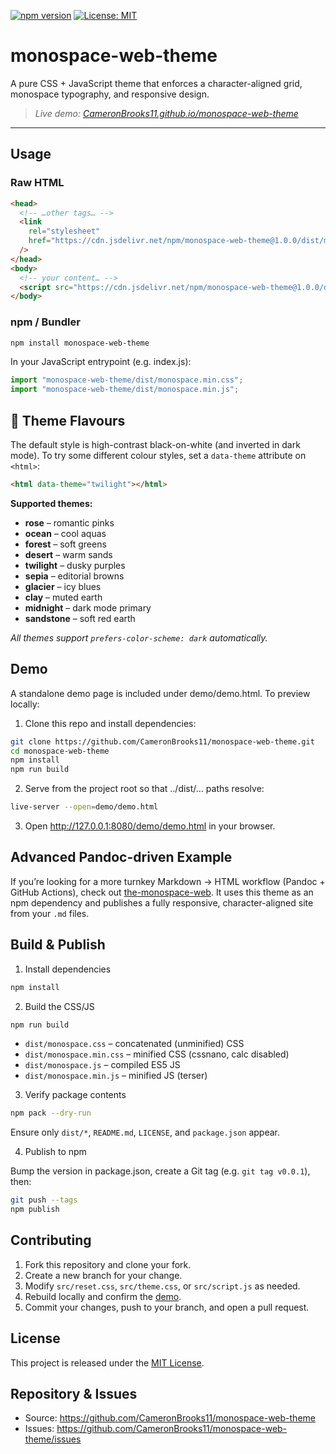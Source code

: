 [![npm version](https://img.shields.io/npm/v/monospace-web-theme.svg)](https://www.npmjs.com/package/monospace-web-theme)
[![License: MIT](https://img.shields.io/badge/License-MIT-blue.svg)](./LICENSE)

# monospace-web-theme

A pure CSS + JavaScript theme that enforces a character-aligned grid, monospace typography, and responsive design.

> _Live demo: [CameronBrooks11.github.io/monospace-web-theme](https://CameronBrooks11.github.io/monospace-web-theme/)_

---

## Usage

### Raw HTML

```html
<head>
  <!-- …other tags… -->
  <link
    rel="stylesheet"
    href="https://cdn.jsdelivr.net/npm/monospace-web-theme@1.0.0/dist/monospace.min.css"
  />
</head>
<body>
  <!-- your content… -->
  <script src="https://cdn.jsdelivr.net/npm/monospace-web-theme@1.0.0/dist/monospace.min.js"></script>
</body>
```

### npm / Bundler

```bash
npm install monospace-web-theme
```

In your JavaScript entrypoint (e.g. index.js):

```js
import "monospace-web-theme/dist/monospace.min.css";
import "monospace-web-theme/dist/monospace.min.js";
```

## 🌈 Theme Flavours

The default style is high-contrast black-on-white (and inverted in dark mode). To try some different colour styles, set a `data-theme` attribute on `<html>`:

```html
<html data-theme="twilight"></html>
```

**Supported themes:**

- **rose** – romantic pinks
- **ocean** – cool aquas
- **forest** – soft greens
- **desert** – warm sands
- **twilight** – dusky purples
- **sepia** – editorial browns
- **glacier** – icy blues
- **clay** – muted earth
- **midnight** – dark mode primary
- **sandstone** – soft red earth

_All themes support `prefers-color-scheme: dark` automatically._

## Demo

A standalone demo page is included under demo/demo.html. To preview locally:

1. Clone this repo and install dependencies:

```bash
git clone https://github.com/CameronBrooks11/monospace-web-theme.git
cd monospace-web-theme
npm install
npm run build
```

2. Serve from the project root so that ../dist/… paths resolve:

```bash
live-server --open=demo/demo.html
```

3. Open http://127.0.0.1:8080/demo/demo.html in your browser.

## Advanced Pandoc-driven Example

If you’re looking for a more turnkey Markdown → HTML workflow (Pandoc + GitHub Actions), check out [the-monospace-web](https://github.com/CameronBrooks11/the-monospace-web). It uses this theme as an npm dependency and publishes a fully responsive, character-aligned site from your `.md` files.

## Build & Publish

1. Install dependencies

```bash
npm install
```

2. Build the CSS/JS

```bash
npm run build
```

- `dist/monospace.css` – concatenated (unminified) CSS
- `dist/monospace.min.css` – minified CSS (cssnano, calc disabled)
- `dist/monospace.js` – compiled ES5 JS
- `dist/monospace.min.js` – minified JS (terser)

3. Verify package contents

```bash
npm pack --dry-run
```

Ensure only `dist/*`, `README.md`, `LICENSE`, and `package.json` appear.

4. Publish to npm

Bump the version in package.json, create a Git tag (e.g. `git tag v0.0.1`), then:

```bash
git push --tags
npm publish
```

## Contributing

1. Fork this repository and clone your fork.
2. Create a new branch for your change.
3. Modify `src/reset.css`, `src/theme.css`, or `src/script.js` as needed.
4. Rebuild locally and confirm the [demo](#demo).
5. Commit your changes, push to your branch, and open a pull request.

## License

This project is released under the [MIT License](./LICENSE).

## Repository & Issues

- Source: https://github.com/CameronBrooks11/monospace-web-theme
- Issues: https://github.com/CameronBrooks11/monospace-web-theme/issues
